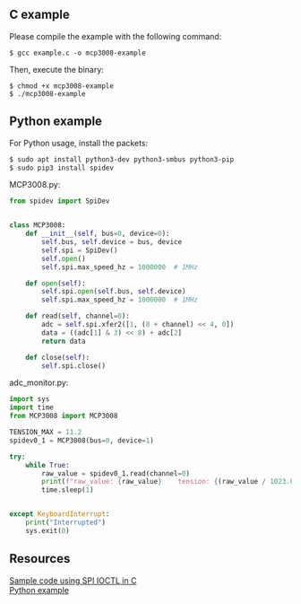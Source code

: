 ## C example

Please compile the example with the following command:

```
$ gcc example.c -o mcp3008-example
```

Then, execute the binary:

```
$ chmod +x mcp3008-example
$ ./mcp3008-example
```

## Python example

For Python usage, install the packets:

```bash
$ sudo apt install python3-dev python3-smbus python3-pip
$ sudo pip3 install spidev
```

MCP3008.py:

```python
from spidev import SpiDev


class MCP3008:
    def __init__(self, bus=0, device=0):
        self.bus, self.device = bus, device
        self.spi = SpiDev()
        self.open()
        self.spi.max_speed_hz = 1000000  # 1MHz

    def open(self):
        self.spi.open(self.bus, self.device)
        self.spi.max_speed_hz = 1000000  # 1MHz

    def read(self, channel=0):
        adc = self.spi.xfer2([1, (8 + channel) << 4, 0])
        data = ((adc[1] & 3) << 8) + adc[2]
        return data

    def close(self):
        self.spi.close()
```

adc_monitor.py:

```python
import sys
import time
from MCP3008 import MCP3008

TENSION_MAX = 11.2
spidev0_1 = MCP3008(bus=0, device=1)

try:
    while True:
        raw_value = spidev0_1.read(channel=0)
        print(f"raw_value: {raw_value}    tension: {(raw_value / 1023.0 * TENSION_MAX):.2f}")
        time.sleep(1)


except KeyboardInterrupt:
    print("Interrupted")
    sys.exit(0)
```

## Resources

[Sample code using SPI IOCTL in C](https://github.com/sckulkarni246/ke-rpi-samples/blob/main/spi-c-ioctl/spi_sysfs_loopback.c)  
[Python example](https://medium.com/vacatronics/getting-started-with-spi-and-raspberry-pi-dddb66116d2b)  